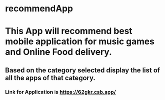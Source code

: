 # recommendApp

# This App will recommend best mobile application for music games and Online Food delivery.

## Based on the category selected display the list of all the apps of that category.

### Link for Application is https://62gkr.csb.app/

